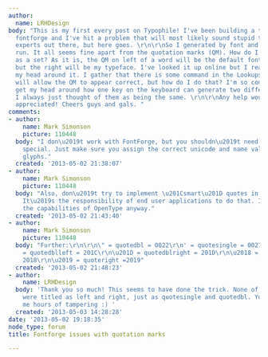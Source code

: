 ```yaml
---
author:
  name: LRHDesign
body: "This is my first every post on Typophile! I've been building a typeface in
  fontforge and I've hit a problem that will most likely sound stupid to all of the
  experts out there, but here goes. \r\n\r\nSo I generated by font and gave it a test
  run. It all seems fine apart from the quotation marks (QM). How do I command them
  as a set? As it is, the QM on left of a word will be the default font (like Helvetica)
  but the right will be my typeface. I've looked it up online but I really can't get
  my head around it. I gather that there is some command in the Lookups section that
  will allow the QM to appear correct, but how do I do that? I'm so confused! I can't
  get my head around how one key on the keyboard can generate two different graphemes.
  I always just thought of them as being the same. \r\n\r\nAny help would be much
  appreciated! Cheers guys and gals. "
comments:
- author:
    name: Mark Simonson
    picture: 110448
  body: "I don\u2019t work with FontForge, but you shouldn\u2019t need to do anything
    special. Just make sure you assign the correct unicode and name values for the
    glyphs."
  created: '2013-05-02 21:38:07'
- author:
    name: Mark Simonson
    picture: 110448
  body: "Also, don\u2019t try to implement \u201Csmart\u201D quotes in your font.
    It\u2019s the responsibility of end user applications to do that. It\u2019s beyond
    the capabilities of OpenType anyway."
  created: '2013-05-02 21:43:40'
- author:
    name: Mark Simonson
    picture: 110448
  body: "Further:\r\n\r\n\" = quotedbl = 0022\r\n' = quotesingle = 0027\r\n\u201C
    = quotedblleft = 201C\r\n\u201D = quotedblright = 201D\r\n\u2018 = quoteleft =
    2018\r\n\u2019 = quoteright =2019"
  created: '2013-05-02 21:48:23'
- author:
    name: LRHDesign
  body: 'Thank you so much! This seems to have done the trick. None of my graphemes
    were titled as left and right, just as quotesingle and quotedbl. You''ve saved
    me hours of tampering :) '
  created: '2013-05-03 14:28:28'
date: '2013-05-02 19:18:35'
node_type: forum
title: Fontforge issues with quotation marks

---
```

